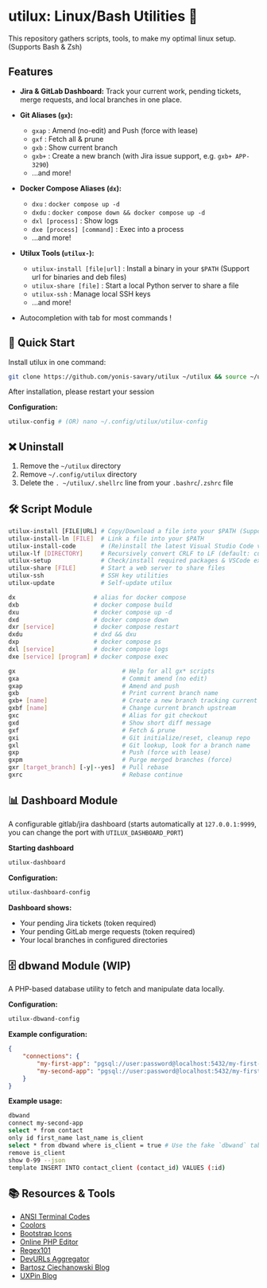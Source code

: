# utilux: Linux/Bash Utilities 🚀

This repository gathers scripts, tools, to make my optimal linux setup. (Supports Bash & Zsh)

## Features

- **Jira & GitLab Dashboard:**
  Track your current work, pending tickets, merge requests, and local branches in one place.

- **Git Aliases (`gx`):**
    - `gxap` : Amend (no-edit) and Push (force with lease)
    - `gxf` : Fetch all & prune
    - `gxb` : Show current branch
    - `gxb+` : Create a new branch (with Jira issue support, e.g. `gxb+ APP-3290`)
    - ...and more!

- **Docker Compose Aliases (`dx`):**
    - `dxu` : `docker compose up -d`
    - `dxdu` : `docker compose down && docker compose up -d`
    - `dxl [process]` : Show logs
    - `dxe [process] [command]` : Exec into a process
    - ...and more!

- **Utilux Tools (`utilux-`):**
    - `utilux-install [file|url]` : Install a binary in your `$PATH` (Support url for binaries and deb files)
    - `utilux-share [file]` : Start a local Python server to share a file
    - `utilux-ssh` : Manage local SSH keys
    - ...and more!

- Autocompletion with tab for most commands !

## 🚀 Quick Start

Install utilux in one command:

```bash
git clone https://github.com/yonis-savary/utilux ~/utilux && source ~/utilux/install
```

After installation, please restart your session

**Configuration:**
```bash
utilux-config # (OR) nano ~/.config/utilux/utilux-config
```


## ❌ Uninstall

1. Remove the `~/utilux` directory
3. Remove `~/.config/utilux` directory
2. Delete the `. ~/utilux/.shellrc` line from your `.bashrc`/`.zshrc` file

## 🛠️ Script Module

```bash
utilux-install [FILE|URL] # Copy/Download a file into your $PATH (Supports URL to binaries and deb files)
utilux-install-ln [FILE]  # Link a file into your $PATH
utilux-install-code       # (Re)install the latest Visual Studio Code version
utilux-lf [DIRECTORY]     # Recursively convert CRLF to LF (default: current dir)
utilux-setup              # Check/install required packages & VSCode extensions
utilux-share [FILE]       # Start a web server to share files
utilux-ssh                # SSH key utilities
utilux-update             # Self-update utilux

dx                      # alias for docker compose
dxb                     # docker compose build
dxu                     # docker compose up -d
dxd                     # docker compose down
dxr [service]           # docker compose restart
dxdu                    # dxd && dxu
dxp                     # docker compose ps
dxl [service]           # docker compose logs
dxe [service] [program] # docker compose exec

gx                              # Help for all gx* scripts
gxa                             # Commit amend (no edit)
gxap                            # Amend and push
gxb                             # Print current branch name
gxb+ [name]                     # Create a new branch tracking current one
gxbf [name]                     # Change current branch upstream
gxc                             # Alias for git checkout
gxd                             # Show short diff message
gxf                             # Fetch & prune
gxi                             # Git initialize/reset, cleanup repo
gxl                             # Git lookup, look for a branch name
gxp                             # Push (force with lease)
gxpm                            # Purge merged branches (force)
gxr [target_branch] [-y|--yes]  # Pull rebase
gxrc                            # Rebase continue
```


## 📊 Dashboard Module

A configurable gitlab/jira dashboard (starts automatically at `127.0.0.1:9999`, you can change the port with `UTILUX_DASHBOARD_PORT`)

**Starting dashboard**
```bash
utilux-dashboard
```

**Configuration:**
```bash
utilux-dashboard-config
```

**Dashboard shows:**
- Your pending Jira tickets (token required)
- Your pending GitLab merge requests (token required)
- Your local branches in configured directories


## 🗄️ dbwand Module (WIP)

A PHP-based database utility to fetch and manipulate data locally.

**Configuration:**
```bash
utilux-dbwand-config
```

**Example configuration:**
```json
{
    "connections": {
        "my-first-app": "pgsql://user:password@localhost:5432/my-first-app",
        "my-second-app": "pgsql://user:password@localhost:5432/my-first-app"
    }
}
```

**Example usage:**
```bash
dbwand
connect my-second-app
select * from contact
only id first_name last_name is_client
select * from dbwand where is_client = true # Use the fake `dbwand` table to filter current dataset
remove is_client
show 0-99 --json
template INSERT INTO contact_client (contact_id) VALUES (:id)
```


## 📚 Resources & Tools

- [ANSI Terminal Codes](https://gist.github.com/fnky/458719343aabd01cfb17a3a4f7296797)
- [Coolors](https://coolors.co/)
- [Bootstrap Icons](https://icons.getbootstrap.com/)
- [Online PHP Editor](https://onlinephp.io/)
- [Regex101](https://regex101.com/)
- [DevURLs Aggregator](https://devurls.com/)
- [Bartosz Ciechanowski Blog](https://ciechanow.ski/)
- [UXPin Blog](https://www.uxpin.com/studio/blog/)







